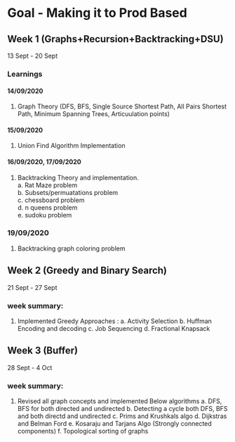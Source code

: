 # Goal - Making it to Prod Based
## Week 1 (Graphs+Recursion+Backtracking+DSU)
13 Sept - 20 Sept
### Learnings

#### 14/09/2020
1. Graph Theory (DFS, BFS, Single Source Shortest Path, All Pairs Shortest Path, Minimum Spanning Trees, Articuulation points)

#### 15/09/2020
1. Union Find Algorithm Implementation

#### 16/09/2020, 17/09/2020
1. Backtracking Theory and implementation.</br>
   a. Rat Maze problem</br>
   b. Subsets/permuatations problem</br>
   c. chessboard problem</br>
   d. n queens problem</br>
   e. sudoku problem</br>
   
### 19/09/2020
1. Backtracking graph coloring problem


## Week 2 (Greedy and Binary Search)
21 Sept - 27 Sept
### week summary:
1. Implemented Greedy Approaches :
   a. Activity Selection
   b. Huffman Encoding and decoding
   c. Job Sequencing
   d. Fractional Knapsack
   
   
## Week 3 (Buffer)
28 Sept - 4 Oct
### week summary:
1. Revised all graph concepts and implemented Below algorithms
   a. DFS, BFS for both directed and undirected
   b. Detecting a cycle both DFS, BFS and both directd and undirected
   c. Prims and Krushkals algo
   d. Dijkstras and Belman Ford
   e. Kosaraju and Tarjans Algo (Strongly connected components)
   f. Topological sorting of graphs
